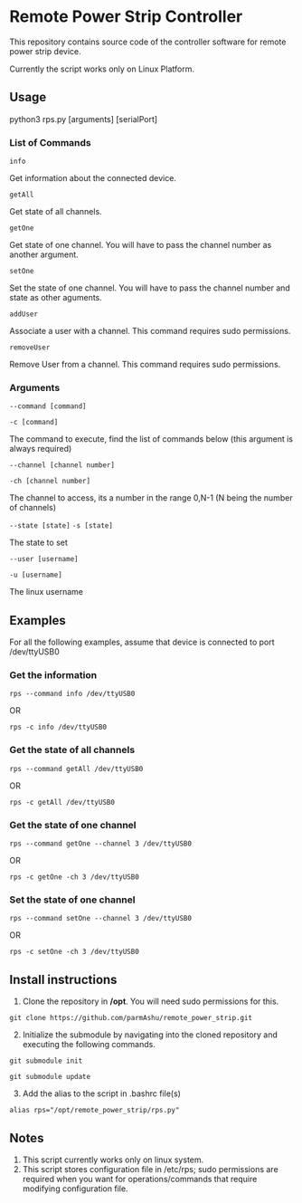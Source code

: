 # Remote Power Strip Controller

This repository contains source code of the controller software for remote power strip device.

Currently the script works only on Linux Platform.

## Usage

python3 rps.py [arguments] [serialPort]


### List of Commands

`info`

Get information about the connected device.

`getAll`

Get state of all channels.

`getOne`

Get state of one channel. You will have to pass the channel number as another argument.

`setOne`

Set the state of one channel. You will have to pass the channel number and state as other aguments.

`addUser`

Associate a user with a channel. This command requires sudo permissions.

`removeUser`

Remove User from a channel. This command requires sudo permissions.

### Arguments

`--command [command]`

`-c [command]`

The command to execute, find the list of commands below (this argument is always required)

`--channel [channel number]`

`-ch [channel number]`

The channel to access, its a number in the range 0,N-1 (N being the number of channels)

`--state [state]`
`-s [state]`

The state to set

`--user [username]`

`-u [username] `

The linux username

## Examples

For all the following examples, assume that device is connected to port /dev/ttyUSB0

### Get the information

`rps --command info /dev/ttyUSB0`

OR

`rps -c info /dev/ttyUSB0`

### Get the state of all channels

`rps --command getAll /dev/ttyUSB0`

OR

`rps -c getAll /dev/ttyUSB0`

### Get the state of one channel

`rps --command getOne --channel 3 /dev/ttyUSB0`

OR

`rps -c getOne -ch 3 /dev/ttyUSB0`

### Set the state of one channel

`rps --command setOne --channel 3 /dev/ttyUSB0`

OR

`rps -c setOne -ch 3 /dev/ttyUSB0`

## Install instructions

1. Clone the repository in **/opt**. You will need sudo permissions for this.

`git clone https://github.com/parmAshu/remote_power_strip.git`

2. Initialize the submodule by navigating into the cloned repository and executing the following commands.

`git submodule init`

`git submodule update`

3. Add the alias to the script in .bashrc file(s)

`alias rps="/opt/remote_power_strip/rps.py"`

## Notes

1. This script currently works only on linux system.
2. This script stores configuration file in /etc/rps; sudo permissions are required when you want for operations/commands that require modifying configuration file.

